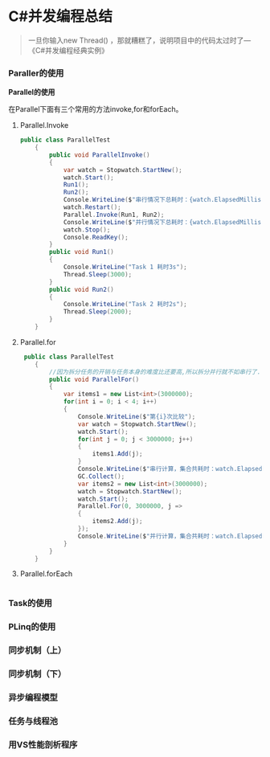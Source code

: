 # C#并发编程总结

> 一旦你输入new Thread() ，那就糟糕了，说明项目中的代码太过时了—《C#并发编程经典实例》

### Paraller的使用

**Parallel的使用**

在Parallel下面有三个常用的方法invoke,for和forEach。

1. Parallel.Invoke

   ```c#
   public class ParallelTest
       {
           public void ParallelInvoke()
           {
               var watch = Stopwatch.StartNew();
               watch.Start();
               Run1();
               Run2();
               Console.WriteLine($"串行情况下总耗时：{watch.ElapsedMilliseconds}");
               watch.Restart();
               Parallel.Invoke(Run1, Run2); 
               Console.WriteLine($"并行情况下总耗时：{watch.ElapsedMilliseconds}");
               watch.Stop();
               Console.ReadKey();
           }
           public void Run1()
           {
               Console.WriteLine("Task 1 耗时3s");
               Thread.Sleep(3000);
           }
           public void Run2()
           {
               Console.WriteLine("Task 2 耗时2s");
               Thread.Sleep(2000);
           }
       }
   ```

2. Parallel.for

   ```c#
    public class ParallelTest
       {
           //因为拆分任务的开销与任务本身的难度比还要高,所以拆分并行就不如串行了.
           public void ParallelFor()
           {
               var items1 = new List<int>(3000000);
               for(int i = 0; i < 4; i++)
               {
                   Console.WriteLine($"第{i}次比较");
                   var watch = Stopwatch.StartNew();
                   watch.Start();
                   for(int j = 0; j < 3000000; j++)
                   {
                       items1.Add(j);
                   }
                   Console.WriteLine($"串行计算，集合共耗时：watch.ElapsedMilliseconds}");
                   GC.Collect();
                   var items2 = new List<int>(3000000);
                   watch = Stopwatch.StartNew();
                   watch.Start();
                   Parallel.For(0, 3000000, j =>
                   {
                       items2.Add(j);
                   });
                   Console.WriteLine($"并行计算，集合共耗时：watch.ElapsedMilliseconds}");
               }
           }
       }
   ```

3. Parallel.forEach

   ```c#
   
   ```


### Task的使用



### PLinq的使用



### 同步机制（上）



### 同步机制（下）



### 异步编程模型



### 任务与线程池



### 用VS性能剖析程序



